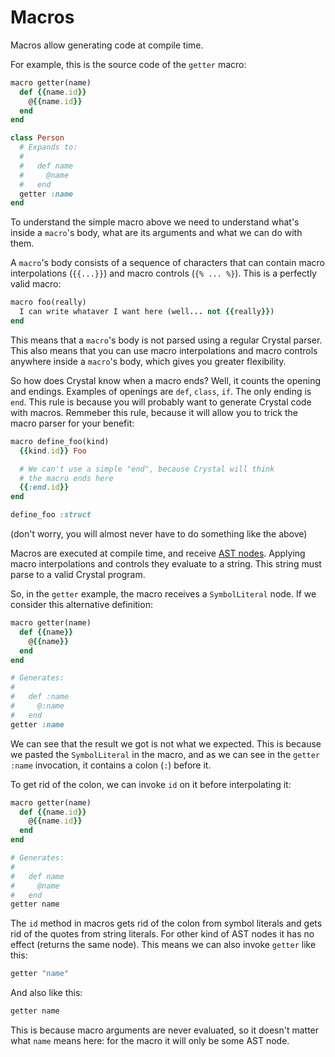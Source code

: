 # Macros

Macros allow generating code at compile time.

For example, this is the source code of the `getter` macro:

``` ruby
macro getter(name)
  def {{name.id}}
    @{{name.id}}
  end
end

class Person
  # Expands to:
  #
  #   def name
  #     @name
  #   end
  getter :name
end
```

To understand the simple macro above we need to understand what's inside a `macro`'s body, what are its arguments and what we can do with them.

A `macro`'s body consists of a sequence of characters that can contain macro interpolations (`{{...}}`) and macro controls (`{% ... %}`). This is a perfectly valid macro:

``` ruby
macro foo(really)
  I can write whataver I want here (well... not {{really}})
end
```

This means that a `macro`'s body is not parsed using a regular Crystal parser. This also means that you can use macro interpolations and macro controls anywhere inside a `macro`'s body, which gives you greater flexibility.

So how does Crystal know when a macro ends? Well, it counts the opening and endings. Examples of openings are `def`, `class`, `if`. The only ending is `end`. This rule is because you will probably want to generate Crystal code with macros. Remmeber this rule, because it will allow you to trick the macro parser for your benefit:

``` ruby
macro define_foo(kind)
  {{kind.id}} Foo

  # We can't use a simple "end", because Crystal will think
  # the macro ends here
  {{:end.id}}
end

define_foo :struct
```

(don't worry, you will almost never have to do something like the above)

Macros are executed at compile time, and receive [AST nodes](http://en.wikipedia.org/wiki/Abstract_syntax_tree). Applying macro interpolations and controls they evaluate to a string. This string must parse to a valid Crystal program.

So, in the `getter` example, the macro receives a `SymbolLiteral` node. If we consider this alternative definition:

``` ruby
macro getter(name)
  def {{name}}
    @{{name}}
  end
end

# Generates:
#
#   def :name
#     @:name
#   end
getter :name
```

We can see that the result we got is not what we expected. This is because we pasted the `SymbolLiteral` in the macro, and as we can see in the `getter :name` invocation, it contains a colon (`:`) before it.

To get rid of the colon, we can invoke `id` on it before interpolating it:

``` ruby
macro getter(name)
  def {{name.id}}
    @{{name.id}}
  end
end

# Generates:
#
#   def name
#     @name
#   end
getter name
```

The `id` method in macros gets rid of the colon from symbol literals and gets rid of the quotes from string literals. For other kind of AST nodes it has no effect (returns the same node). This means we can also invoke `getter` like this:

``` ruby
getter "name"
```

And also like this:

``` ruby
getter name
```

This is because macro arguments are never evaluated, so it doesn't matter what `name` means here: for the macro it will only be some AST node.
